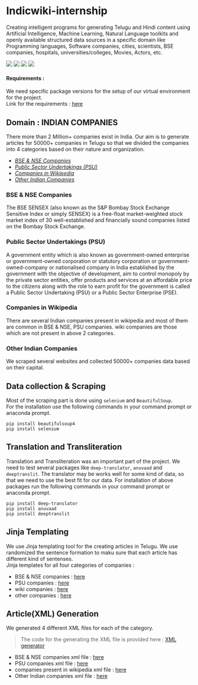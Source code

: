 # Indicwiki-internship
Creating intelligent programs for generating Telugu and Hindi content using Artificial Intelligence, Machine Learning, Natural Language toolkits and openly available structured data sources in a specific domain like Programming languages, Software companies, cities, scientists, BSE companies, hospitals, universities/colleges, Movies, Actors, etc.


![](https://img.shields.io/badge/python-%20v3.7.3-blue)
![](https://img.shields.io/badge/selenium-v4.1.5%20web%20scraping-lightgrey)
![](https://img.shields.io/badge/deep--translator-v1.8.3%20en%20--%3E%20te-blue)
![](https://img.shields.io/badge/Jinja-templating-red)

#### Requirements : 
We need specific package versions for the setup of our virtual environment for the project.</br>
Link for the requirements : [here](https://github.com/vardhan-siramdasu/Indicwiki-internship/blob/main/requirements.txt)

## Domain : INDIAN COMPANIES
There more than 2 Million+ companies exist in India. Our aim is to generate articles for 50000+ companies in Telugu so that we divided the companies into 4 categories based on their nature and organization. 

* [*BSE & NSE Companies*](#bsense)
* [*Public Sector Undertakings (PSU)*](#psu)
* [*Companies in Wikipedia*](#wiki)
* [*Other Indian Companies*](#60k)

<div id='bsense'></div>

### BSE & NSE Companies
The BSE SENSEX (also known as the S&P Bombay Stock Exchange Sensitive Index or simply SENSEX) is a free-float market-weighted stock market index of 30 well-established and financially sound companies listed on the Bombay Stock Exchange.

<div id='psu'></div>

### Public Sector Undertakings (PSU)
A government entity which is also known as government-owned enterprise or government-owned corporation or statutory corporation or government-owned-company or nationalised company in India established by the government with the objective of development, aim to control monopoly by the private sector entities, offer products and services at an affordable price to the citizens along with the role to earn profit for the government is called a Public Sector Undertaking (PSU) or a Public Sector Enterprise (PSE).

<div id='wiki'></div>

### Companies in Wikipedia
There are several Indian companies present in wikipedia and most of them are common in BSE & NSE, PSU companies. wiki companies are those which are not present in above 2 categories.

<div id='60k'></div>

### Other Indian Companies
We scraped several websites and collected 50000+ companies data based on their capital. 

## Data collection & Scraping
Most of the scraping part is done using `selenium` and `BeautifulSoup`.</br>
For the installation use the following commands in your command prompt or anaconda prompt.

``` 
pip install beautifulsoup4
pip install selenium 
```

## Translation and Transliteration
Translation and Transliteration was an important part of the project. We need to test several packages like `deep-translator`, `anuvaad` and `deeptranslit`. The translator may be works well for some kind of data, so that we need to use the best fit for our data.
For installation of above packages run the following commands in your command prompt or anaconda prompt.

```
pip install deep-translator
pip install anuvaad
pip install deeptranslit
```


## Jinja Templating
We use Jinja templating tool for the creating articles in Telugu. We use randomized the sentence formation to maku sure that each article has different kind of sentenses.</br>
Jinja templates for all four categories of companies :
* BSE & NSE companies : [here](https://github.com/vardhan-siramdasu/Indicwiki-internship/blob/main/indian%20companies%20bse%20nse/templates/company.j2)
* PSU companies : [here](https://github.com/vardhan-siramdasu/Indicwiki-internship/blob/main/templates/PSU_companies.j2)
* wiki companies : [here](https://github.com/vardhan-siramdasu/Indicwiki-internship/blob/main/Wiki%20companies/Templates/introduction.j2)
* other companies : [here](https://github.com/vardhan-siramdasu/Indicwiki-internship/blob/main/templates/remaining%20Indian%20companies.j2)



## Article(XML) Generation
We generated 4 different XML files for each of the category.</br>
> The code for the generating the XML file is provided here : [XML generator](https://github.com/vardhan-siramdasu/Indicwiki-internship/blob/main/XMLgen.ipynb)
* BSE & NSE companies xml file : [here](https://github.com/vardhan-siramdasu/Indicwiki-internship/blob/main/indian%20companies%20bse%20nse/xml%20files/final_wiki_company.xml)
* PSU companies xml file : [here](https://github.com/vardhan-siramdasu/Indicwiki-internship/blob/main/XML%20files/ALL_PSU.xml)
* companies present in wikipedia xml file : [here](https://github.com/vardhan-siramdasu/Indicwiki-internship/blob/main/Wiki%20companies/XML%20files/company_full.xml)
* Other Indian companies xml file : [here](https://drive.google.com/file/d/1mT8U9u6kN6vNz6fUQBj3a--hTJf0QI33/view?usp=sharing)
